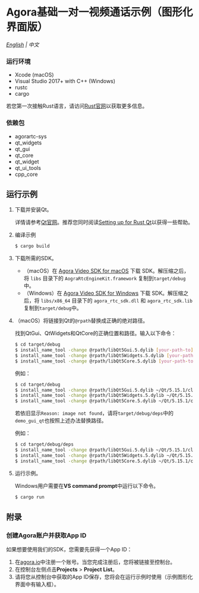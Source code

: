 # Agora基础一对一视频通话示例（图形化界面版）

*[English](README.md) | 中文*



### 运行环境

- Xcode (macOS)
- Visual Studio 2017+ with C++ (Windows)
- rustc
- cargo

若您第一次接触Rust语言，请访问[Rust官网](https://www.rust-lang.org/zh-CN/)以获取更多信息。

### 依赖包

- agorartc-sys
- qt_widgets
- qt_gui
- qt_core
- qt_widget
- qt_ui_tools
- cpp_core

## 运行示例

1. 下载并安装Qt。

   详情请参考[Qt官网](https://www.qt.io/cn)。推荐您同时阅读[Setting up for Rust Qt](https://rust-qt.github.io/qt/setting_up/)以获得一些帮助。

2. 编译示例

   ```bash
   $ cargo build
   ```

3. 下载所需的SDK。

   - （macOS）在 [Agora Video SDK for macOS](https://download.agora.io/sdk/release/Agora_Native_SDK_for_Mac_v3_1_2_FULL.zip) 下载 SDK。解压缩之后，将 `libs` 目录下的 `AograRtcEngineKit.framework` 复制到`target/debug`中。
   - （Windows）在 [Agora Video SDK for Windows](https://download.agora.io/sdk/release/Agora_Native_SDK_for_Windows_v3_1_2_FULL.zip) 下载 SDK。解压缩之后，将 `libs/x86_64` 目录下的 `agora_rtc_sdk.dll` 和 `agora_rtc_sdk.lib` 复制到`target/debug`中。

4. （macOS）将链接到Qt的`@rpath`替换成正确的绝对路径。

   找到QtGui、QtWidgets和QtCore的正确位置和路径。输入以下命令：

   ```bash
   $ cd target/debug
   $ install_name_tool -change @rpath/libQt5Gui.5.dylib [your-path-to]/lib/QtGui.framework/QtGui demo_gui_qt
   $ install_name_tool -change @rpath/libQt5Widgets.5.dylib [your-path-to]/lib/QtWidgets.framework/QtWidgets demo_gui_qt
   $ install_name_tool -change @rpath/libQt5Core.5.dylib [your-path-to]/lib/QtCore.framework/QtCore demo_gui_qt
   ```

   例如：

   ```bash
   $ cd target/debug
   $ install_name_tool -change @rpath/libQt5Gui.5.dylib ~/Qt/5.15.1/clang_64/lib/QtGui.framework/QtGui demo_gui_qt
   $ install_name_tool -change @rpath/libQt5Widgets.5.dylib ~/Qt/5.15.1/clang_64/lib/QtWidgets.framework/QtWidgets demo_gui_qt
   $ install_name_tool -change @rpath/libQt5Core.5.dylib ~/Qt/5.15.1/clang_64/lib/QtCore.framework/QtCore demo_gui_qt
   ```

   若依旧显示`Reason: image not found`，请将`target/debug/deps`中的`demo_gui_qt`也按照上述办法替换路径。

   例如：

   ```bash
   $ cd target/debug/deps
   $ install_name_tool -change @rpath/libQt5Gui.5.dylib ~/Qt/5.15.1/clang_64/lib/QtGui.framework/QtGui demo_gui_qt
   $ install_name_tool -change @rpath/libQt5Widgets.5.dylib ~/Qt/5.15.1/clang_64/lib/QtWidgets.framework/QtWidgets demo_gui_qt
   $ install_name_tool -change @rpath/libQt5Core.5.dylib ~/Qt/5.15.1/clang_64/lib/QtCore.framework/QtCore demo_gui_qt
   ```

5. 运行示例。

   Windows用户需要在**VS command prompt**中运行以下命令。

   ```bash
   $ cargo run
   ```

## 附录

### 创建Agora账户并获取App ID

如果想要使用我们的SDK，您需要先获得一个App ID：

1. 在[agora.io](https://dashboard.agora.io/signin/)中注册一个账号。当您完成注册后，您将被链接至控制台。
2. 在控制台左侧点击**Projects** > **Project List**。
3. 请将您从控制台中获取的App ID保存，您将会在运行示例时使用（示例图形化界面中有输入框）。